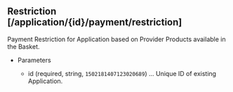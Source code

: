 ## Restriction [/application/{id}/payment/restriction]
Payment Restriction for Application based on Provider Products available in the Basket.

+ Parameters

    + id (required, string, `1502181407123020689`) ... Unique ID of existing Application.
